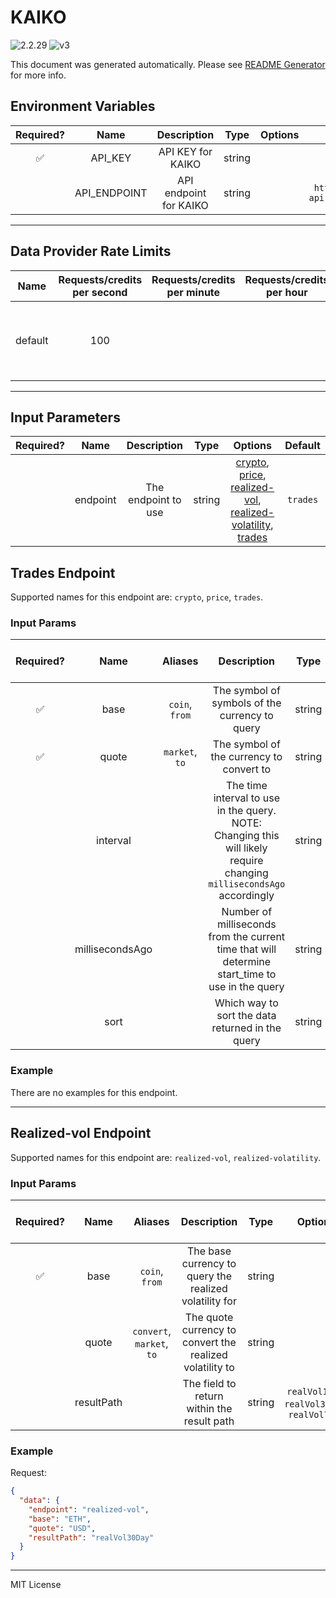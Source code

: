 # KAIKO

![2.2.29](https://img.shields.io/github/package-json/v/smartcontractkit/external-adapters-js?filename=packages/sources/kaiko/package.json) ![v3](https://img.shields.io/badge/framework%20version-v3-blueviolet)

This document was generated automatically. Please see [README Generator](../../scripts#readme-generator) for more info.

## Environment Variables

| Required? |     Name     |      Description       |  Type  | Options |                 Default                  |
| :-------: | :----------: | :--------------------: | :----: | :-----: | :--------------------------------------: |
|    ✅     |   API_KEY    |   API KEY for KAIKO    | string |         |                                          |
|           | API_ENDPOINT | API endpoint for KAIKO | string |         | `https://us.market-api.kaiko.io/v2/data` |

---

## Data Provider Rate Limits

|  Name   | Requests/credits per second | Requests/credits per minute | Requests/credits per hour |                           Note                           |
| :-----: | :-------------------------: | :-------------------------: | :-----------------------: | :------------------------------------------------------: |
| default |             100             |                             |                           | Considered unlimited tier, but setting reasonable limits |

---

## Input Parameters

| Required? |   Name   |     Description     |  Type  |                                                                                 Options                                                                                  | Default  |
| :-------: | :------: | :-----------------: | :----: | :----------------------------------------------------------------------------------------------------------------------------------------------------------------------: | :------: |
|           | endpoint | The endpoint to use | string | [crypto](#trades-endpoint), [price](#trades-endpoint), [realized-vol](#realized-vol-endpoint), [realized-volatility](#realized-vol-endpoint), [trades](#trades-endpoint) | `trades` |

## Trades Endpoint

Supported names for this endpoint are: `crypto`, `price`, `trades`.

### Input Params

| Required? |      Name       |    Aliases     |                                                      Description                                                      |  Type  | Options |  Default   | Depends On | Not Valid With |
| :-------: | :-------------: | :------------: | :-------------------------------------------------------------------------------------------------------------------: | :----: | :-----: | :--------: | :--------: | :------------: |
|    ✅     |      base       | `coin`, `from` |                                    The symbol of symbols of the currency to query                                     | string |         |            |            |                |
|    ✅     |      quote      | `market`, `to` |                                       The symbol of the currency to convert to                                        | string |         |            |            |                |
|           |    interval     |                | The time interval to use in the query. NOTE: Changing this will likely require changing `millisecondsAgo` accordingly | string |         |    `2m`    |            |                |
|           | millisecondsAgo |                |            Number of milliseconds from the current time that will determine start_time to use in the query            | string |         | `86400000` |            |                |
|           |      sort       |                |                                   Which way to sort the data returned in the query                                    | string |         |   `desc`   |            |                |

### Example

There are no examples for this endpoint.

---

## Realized-vol Endpoint

Supported names for this endpoint are: `realized-vol`, `realized-volatility`.

### Input Params

| Required? |    Name    |          Aliases          |                       Description                        |  Type  |                   Options                    |    Default     | Depends On | Not Valid With |
| :-------: | :--------: | :-----------------------: | :------------------------------------------------------: | :----: | :------------------------------------------: | :------------: | :--------: | :------------: |
|    ✅     |    base    |      `coin`, `from`       |  The base currency to query the realized volatility for  | string |                                              |                |            |                |
|           |   quote    | `convert`, `market`, `to` | The quote currency to convert the realized volatility to | string |                                              |     `USD`      |            |                |
|           | resultPath |                           |        The field to return within the result path        | string | `realVol1Day`, `realVol30Day`, `realVol7Day` | `realVol30Day` |            |                |

### Example

Request:

```json
{
  "data": {
    "endpoint": "realized-vol",
    "base": "ETH",
    "quote": "USD",
    "resultPath": "realVol30Day"
  }
}
```

---

MIT License
